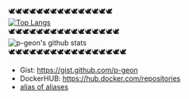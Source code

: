 🕊🕊🕊🕊🕊🕊🕊🕊🕊🕊🕊🕊🕊🕊🕊</br>
[![Top Langs](https://github-readme-stats.vercel.app/api/top-langs/?username=p-geon&layout=compact)](https://github.com/p-geon/github-readme-stats)</br>
🕊🕊🕊🕊🕊🕊🕊🕊🕊🕊🕊🕊🕊🕊🕊🕊</br>
![p-geon's github stats](https://github-readme-stats.vercel.app/api?username=p-geon&show_icons=true&theme=radical)</br>
🕊🕊🕊🕊🕊🕊🕊🕊🕊🕊🕊🕊🕊🕊🕊🕊🕊</br>

- Gist: https://gist.github.com/p-geon
- DockerHUB: https://hub.docker.com/repositories
- [alias of aliases](https://github.com/p-geon/bash_syncer/blob/main/bash/.bash_aliases)
